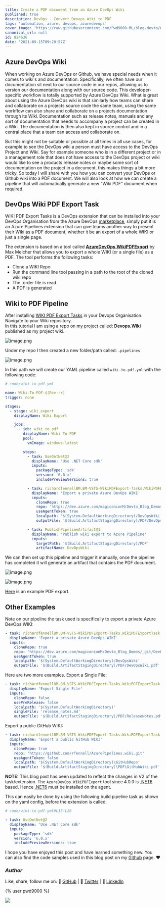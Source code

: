 ```yaml
---
title: Create a PDF document from an Azure DevOps Wiki
published: true
description: DevOps - Convert Devops Wiki to PDF
tags: 'automation, azure, devops, azuredevops'
cover_image: 'https://raw.githubusercontent.com/Pwd9000-ML/blog-devto/main/posts/2021/DevOps-Wiki-To-Pdf/assets/main.png'
canonical_url: null
id: 824638
date: '2021-09-15T09:20:57Z'
---
```


## Azure DevOps Wiki

When working on Azure DevOps or Github, we have special needs when it comes to wiki's and documentation. Specifically, we often have our documentation sit next to our source code in our repos, allowing us to version our documentation along with our source code. This developer-specific workflow is totally supported by Azure DevOps Wiki. What is great about using the Azure DevOps wiki is that similarly how teams can share and collaborate on a projects source code the same team, using the same workflow can also share and collaborate on a projects documentation through its Wiki. Documentation such as release notes, manuals and any sort of documentation that needs to accompany a project can be created in a Wiki. The documentation is then also kept in source control and in a central place that a team can access and collaborate on.

But this might not be suitable or possible at all times in all use cases, for example to see the DevOps wiki a person must have access to the DevOps Project and Wiki. Say for example someone who is in a different project or in a management role that does not have access to the DevOps project or wiki would like to see a products release notes or maybe some sort of documentation on the project in a document, this makes things a bit more tricky. So today I will share with you how you can convert your DevOps or Github wiki into a PDF document. We will also look at how we can create a pipeline that will automatically generate a new "Wiki PDF" document when required.

## DevOps Wiki PDF Export Task

WIKI PDF Export Tasks is a DevOps extension that can be installed into your DevOps Organisation from the Azure DevOps [marketplace](https://marketplace.visualstudio.com/items?itemName=richardfennellBM.BM-VSTS-WikiPDFExport-Tasks), simply put it is an Azure Pipelines extension that can give teams another way to present their Wiki as a PDF document, whether it be an export of a whole WIKI or just a single page.

The extension is based on a tool called [**AzureDevOps.WikiPDFExport**](https://github.com/MaxMelcher/AzureDevOps.WikiPDFExport) by Max Melcher that allows you to export a whole WIKI (or a single file) as a PDF. The tool performs the following tasks:

- Clone a WIKI Repo
- Run the command line tool passing in a path to the root of the cloned wiki repo
- The .order file is read
- A PDF is generated

## Wiki to PDF Pipeline

After installing [WIKI PDF Export Tasks](https://marketplace.visualstudio.com/items?itemName=richardfennellBM.BM-VSTS-WikiPDFExport-Tasks) in your Devops Organisation. Navigate to your Wiki repository.  
In this tutorial I am using a repo on my project called: **Devops.Wiki** published as my project wiki.

![image.png](https://raw.githubusercontent.com/Pwd9000-ML/blog-devto/main/posts/2021/DevOps-Wiki-To-Pdf/assets/wiki.png)

Under my repo I then created a new folder/path called: `.pipelines`

![image.png](https://raw.githubusercontent.com/Pwd9000-ML/blog-devto/main/posts/2021/DevOps-Wiki-To-Pdf/assets/paths.png)

In this path we will create our YAML pipeline called `wiki-to-pdf.yml` with the following code:

```yaml
# code/wiki-to-pdf.yml

name: Wiki-To-PDF-$(Rev:rr)
trigger: none

stages:
  - stage: wiki_export
    displayName: Wiki Export

    jobs:
      - job: wiki_to_pdf
        displayName: Wiki To PDF
        pool:
          vmImage: windows-latest

        steps:
          - task: UseDotNet@2
            displayName: 'Use .NET Core sdk'
            inputs:
              packageType: 'sdk'
              version: '6.0.x'
              includePreviewVersions: true

          - task: richardfennellBM.BM-VSTS-WikiPDFExport-Tasks.WikiPDFExportTask.WikiPdfExportTask@2
            displayName: 'Export a private Azure DevOps WIKI'
            inputs:
              cloneRepo: true
              repo: 'https://dev.azure.com/magiconionM/Devto_Blog_Demos/_git/DevOps.Wiki'
              useAgentToken: true
              localpath: '$(System.DefaultWorkingDirectory)/DevOpsWiki'
              outputFile: '$(Build.ArtifactStagingDirectory)/PDF/DevOpsWiki.pdf'

          - task: PublishPipelineArtifact@1
            displayName: 'Publish wiki export to Azure Pipeline'
            inputs:
              targetPath: '$(Build.ArtifactStagingDirectory)/PDF'
              artifactName: DevOpsWiki
```

We can then set up this pipeline and trigger it manually, once the pipeline has completed it will generate an artifact that contains the PDF document.

![image.png](https://raw.githubusercontent.com/Pwd9000-ML/blog-devto/main/posts/2021/DevOps-Wiki-To-Pdf/assets/run.png)

![image.png](https://raw.githubusercontent.com/Pwd9000-ML/blog-devto/main/posts/2021/DevOps-Wiki-To-Pdf/assets/artifact.png)

[Here](https://github.com/Pwd9000-ML/blog-devto/blob/main/posts/2021/DevOps-Wiki-To-Pdf/code/DevOpsWiki.pdf) is an example PDF export.

## Other Examples

Note on our pipeline the task used is specifically to export a private Azure DevOps WIKI:

```yml
- task: richardfennellBM.BM-VSTS-WikiPDFExport-Tasks.WikiPDFExportTask.WikiPdfExportTask@2
  displayName: 'Export a private Azure DevOps WIKI'
  inputs:
    cloneRepo: true
    repo: 'https://dev.azure.com/magiconionM/Devto_Blog_Demos/_git/DevOps.Wiki'
    useAgentToken: true
    localpath: '$(System.DefaultWorkingDirectory)/DevOpsWiki'
    outputFile: '$(Build.ArtifactStagingDirectory)/PDF/DevOpsWiki.pdf'
```

Here are two more examples. Export a Single File:

```yml
- task: richardfennellBM.BM-VSTS-WikiPDFExport-Tasks.WikiPDFExportTask.WikiPdfExportTask@2
  displayName: 'Export Single File'
  inputs:
    cloneRepo: false
    usePreRelease: false
    localpath: '$(System.DefaultWorkingDirectory)'
    singleFile: 'release_notes.md'
    outputFile: '$(Build.ArtifactStagingDirectory)/PDF/ReleaseNotes.pdf'
```

Export a public GitHub WIKI:

```yml
- task: richardfennellBM.BM-VSTS-WikiPDFExport-Tasks.WikiPDFExportTask.WikiPdfExportTask@2
  displayName: 'Export a public GitHub WIKI'
  inputs:
    cloneRepo: true
    repo: 'https://github.com/rfennell/AzurePipelines.wiki.git'
    useAgentToken: false
    localpath: '$(System.DefaultWorkingDirectory)\GitHubRepo'
    outputFile: '$(Build.ArtifactStagingDirectory)\PDF\GitHubWiki.pdf'
```

**NOTE:** This blog post has been updated to reflect the changes in V2 of the task/extension. The `AzureDevOps.WikiPDFExport` tool since 4.0.0 is [.NET6](https://dotnet.microsoft.com/download/dotnet/6.0) based. Hence [.NET6](https://dotnet.microsoft.com/download/dotnet/6.0) must be installed on the agent.

This can easily be done by using the following build pipeline task as shown on the yaml config, before the extension is called.

```yaml
# code/wiki-to-pdf.yml#L15-L20

- task: UseDotNet@2
  displayName: 'Use .NET Core sdk'
  inputs:
    packageType: 'sdk'
    version: '6.0.x'
    includePreviewVersions: true
```

I hope you have enjoyed this post and have learned something new. You can also find the code samples used in this blog post on my [Github](https://github.com/Pwd9000-ML/blog-devto/tree/main/posts/2021/DevOps-Wiki-To-Pdf/code) page. :heart:

### _Author_

Like, share, follow me on: :octopus: [GitHub](https://github.com/Pwd9000-ML) | :penguin: [Twitter](https://twitter.com/pwd9000) | :space_invader: [LinkedIn](https://www.linkedin.com/in/marcel-l-61b0a96b/)

{% user pwd9000 %}

<a href="https://www.buymeacoffee.com/pwd9000"><img src="https://img.buymeacoffee.com/button-api/?text=Buy me a coffee&emoji=&slug=pwd9000&button_colour=FFDD00&font_colour=000000&font_family=Cookie&outline_colour=000000&coffee_colour=ffffff"></a>
